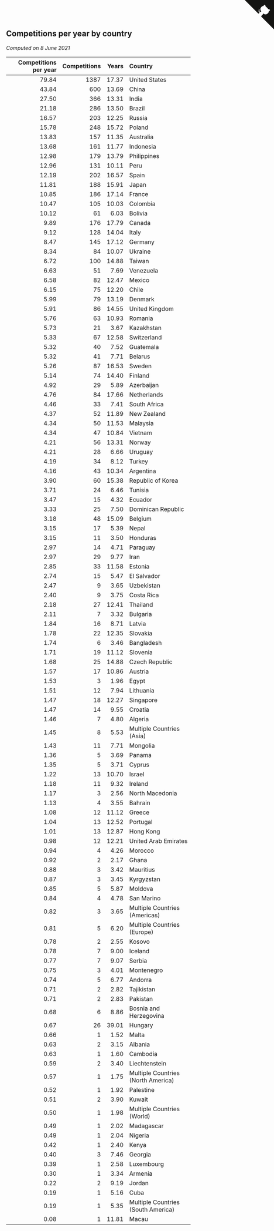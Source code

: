 ## Competitions per year by country

*Computed on  8 June 2021*

| Competitions per year | Competitions | Years | Country |
| ---: | ---: | ---: | :--- |
| 79.84 | 1387 | 17.37 | United States |
| 43.84 | 600 | 13.69 | China |
| 27.50 | 366 | 13.31 | India |
| 21.18 | 286 | 13.50 | Brazil |
| 16.57 | 203 | 12.25 | Russia |
| 15.78 | 248 | 15.72 | Poland |
| 13.83 | 157 | 11.35 | Australia |
| 13.68 | 161 | 11.77 | Indonesia |
| 12.98 | 179 | 13.79 | Philippines |
| 12.96 | 131 | 10.11 | Peru |
| 12.19 | 202 | 16.57 | Spain |
| 11.81 | 188 | 15.91 | Japan |
| 10.85 | 186 | 17.14 | France |
| 10.47 | 105 | 10.03 | Colombia |
| 10.12 | 61 | 6.03 | Bolivia |
| 9.89 | 176 | 17.79 | Canada |
| 9.12 | 128 | 14.04 | Italy |
| 8.47 | 145 | 17.12 | Germany |
| 8.34 | 84 | 10.07 | Ukraine |
| 6.72 | 100 | 14.88 | Taiwan |
| 6.63 | 51 | 7.69 | Venezuela |
| 6.58 | 82 | 12.47 | Mexico |
| 6.15 | 75 | 12.20 | Chile |
| 5.99 | 79 | 13.19 | Denmark |
| 5.91 | 86 | 14.55 | United Kingdom |
| 5.76 | 63 | 10.93 | Romania |
| 5.73 | 21 | 3.67 | Kazakhstan |
| 5.33 | 67 | 12.58 | Switzerland |
| 5.32 | 40 | 7.52 | Guatemala |
| 5.32 | 41 | 7.71 | Belarus |
| 5.26 | 87 | 16.53 | Sweden |
| 5.14 | 74 | 14.40 | Finland |
| 4.92 | 29 | 5.89 | Azerbaijan |
| 4.76 | 84 | 17.66 | Netherlands |
| 4.46 | 33 | 7.41 | South Africa |
| 4.37 | 52 | 11.89 | New Zealand |
| 4.34 | 50 | 11.53 | Malaysia |
| 4.34 | 47 | 10.84 | Vietnam |
| 4.21 | 56 | 13.31 | Norway |
| 4.21 | 28 | 6.66 | Uruguay |
| 4.19 | 34 | 8.12 | Turkey |
| 4.16 | 43 | 10.34 | Argentina |
| 3.90 | 60 | 15.38 | Republic of Korea |
| 3.71 | 24 | 6.46 | Tunisia |
| 3.47 | 15 | 4.32 | Ecuador |
| 3.33 | 25 | 7.50 | Dominican Republic |
| 3.18 | 48 | 15.09 | Belgium |
| 3.15 | 17 | 5.39 | Nepal |
| 3.15 | 11 | 3.50 | Honduras |
| 2.97 | 14 | 4.71 | Paraguay |
| 2.97 | 29 | 9.77 | Iran |
| 2.85 | 33 | 11.58 | Estonia |
| 2.74 | 15 | 5.47 | El Salvador |
| 2.47 | 9 | 3.65 | Uzbekistan |
| 2.40 | 9 | 3.75 | Costa Rica |
| 2.18 | 27 | 12.41 | Thailand |
| 2.11 | 7 | 3.32 | Bulgaria |
| 1.84 | 16 | 8.71 | Latvia |
| 1.78 | 22 | 12.35 | Slovakia |
| 1.74 | 6 | 3.46 | Bangladesh |
| 1.71 | 19 | 11.12 | Slovenia |
| 1.68 | 25 | 14.88 | Czech Republic |
| 1.57 | 17 | 10.86 | Austria |
| 1.53 | 3 | 1.96 | Egypt |
| 1.51 | 12 | 7.94 | Lithuania |
| 1.47 | 18 | 12.27 | Singapore |
| 1.47 | 14 | 9.55 | Croatia |
| 1.46 | 7 | 4.80 | Algeria |
| 1.45 | 8 | 5.53 | Multiple Countries (Asia) |
| 1.43 | 11 | 7.71 | Mongolia |
| 1.36 | 5 | 3.69 | Panama |
| 1.35 | 5 | 3.71 | Cyprus |
| 1.22 | 13 | 10.70 | Israel |
| 1.18 | 11 | 9.32 | Ireland |
| 1.17 | 3 | 2.56 | North Macedonia |
| 1.13 | 4 | 3.55 | Bahrain |
| 1.08 | 12 | 11.12 | Greece |
| 1.04 | 13 | 12.52 | Portugal |
| 1.01 | 13 | 12.87 | Hong Kong |
| 0.98 | 12 | 12.21 | United Arab Emirates |
| 0.94 | 4 | 4.26 | Morocco |
| 0.92 | 2 | 2.17 | Ghana |
| 0.88 | 3 | 3.42 | Mauritius |
| 0.87 | 3 | 3.45 | Kyrgyzstan |
| 0.85 | 5 | 5.87 | Moldova |
| 0.84 | 4 | 4.78 | San Marino |
| 0.82 | 3 | 3.65 | Multiple Countries (Americas) |
| 0.81 | 5 | 6.20 | Multiple Countries (Europe) |
| 0.78 | 2 | 2.55 | Kosovo |
| 0.78 | 7 | 9.00 | Iceland |
| 0.77 | 7 | 9.07 | Serbia |
| 0.75 | 3 | 4.01 | Montenegro |
| 0.74 | 5 | 6.77 | Andorra |
| 0.71 | 2 | 2.82 | Tajikistan |
| 0.71 | 2 | 2.83 | Pakistan |
| 0.68 | 6 | 8.86 | Bosnia and Herzegovina |
| 0.67 | 26 | 39.01 | Hungary |
| 0.66 | 1 | 1.52 | Malta |
| 0.63 | 2 | 3.15 | Albania |
| 0.63 | 1 | 1.60 | Cambodia |
| 0.59 | 2 | 3.40 | Liechtenstein |
| 0.57 | 1 | 1.75 | Multiple Countries (North America) |
| 0.52 | 1 | 1.92 | Palestine |
| 0.51 | 2 | 3.90 | Kuwait |
| 0.50 | 1 | 1.98 | Multiple Countries (World) |
| 0.49 | 1 | 2.02 | Madagascar |
| 0.49 | 1 | 2.04 | Nigeria |
| 0.42 | 1 | 2.40 | Kenya |
| 0.40 | 3 | 7.46 | Georgia |
| 0.39 | 1 | 2.58 | Luxembourg |
| 0.30 | 1 | 3.34 | Armenia |
| 0.22 | 2 | 9.19 | Jordan |
| 0.19 | 1 | 5.16 | Cuba |
| 0.19 | 1 | 5.35 | Multiple Countries (South America) |
| 0.08 | 1 | 11.81 | Macau |


<a href="https://github.com/jonatanklosko/wca_statistics" class="github-corner" aria-label="View source on Github"><svg width="80" height="80" viewBox="0 0 250 250" style="fill:#151513; color:#fff; position: absolute; top: 0; border: 0; right: 0;" aria-hidden="true"><path d="M0,0 L115,115 L130,115 L142,142 L250,250 L250,0 Z"></path><path d="M128.3,109.0 C113.8,99.7 119.0,89.6 119.0,89.6 C122.0,82.7 120.5,78.6 120.5,78.6 C119.2,72.0 123.4,76.3 123.4,76.3 C127.3,80.9 125.5,87.3 125.5,87.3 C122.9,97.6 130.6,101.9 134.4,103.2" fill="currentColor" style="transform-origin: 130px 106px;" class="octo-arm"></path><path d="M115.0,115.0 C114.9,115.1 118.7,116.5 119.8,115.4 L133.7,101.6 C136.9,99.2 139.9,98.4 142.2,98.6 C133.8,88.0 127.5,74.4 143.8,58.0 C148.5,53.4 154.0,51.2 159.7,51.0 C160.3,49.4 163.2,43.6 171.4,40.1 C171.4,40.1 176.1,42.5 178.8,56.2 C183.1,58.6 187.2,61.8 190.9,65.4 C194.5,69.0 197.7,73.2 200.1,77.6 C213.8,80.2 216.3,84.9 216.3,84.9 C212.7,93.1 206.9,96.0 205.4,96.6 C205.1,102.4 203.0,107.8 198.3,112.5 C181.9,128.9 168.3,122.5 157.7,114.1 C157.9,116.9 156.7,120.9 152.7,124.9 L141.0,136.5 C139.8,137.7 141.6,141.9 141.8,141.8 Z" fill="currentColor" class="octo-body"></path></svg></a><style>.github-corner:hover .octo-arm{animation:octocat-wave 560ms ease-in-out}@keyframes octocat-wave{0%,100%{transform:rotate(0)}20%,60%{transform:rotate(-25deg)}40%,80%{transform:rotate(10deg)}}@media (max-width:500px){.github-corner:hover .octo-arm{animation:none}.github-corner .octo-arm{animation:octocat-wave 560ms ease-in-out}}</style>
